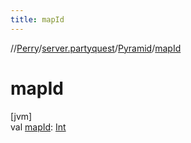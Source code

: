 ```yaml
---
title: mapId
---
```

//[Perry](../../../index.html)/[server.partyquest](../index.html)/[Pyramid](index.html)/[mapId](map-id.html)



# mapId



[jvm]\
val [mapId](map-id.html): [Int](https://kotlinlang.org/api/latest/jvm/stdlib/kotlin/-int/index.html)




